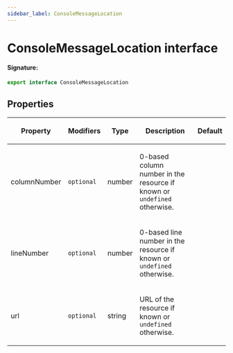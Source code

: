 ```yaml
---
sidebar_label: ConsoleMessageLocation
---
```


# ConsoleMessageLocation interface

#### Signature:

```typescript
export interface ConsoleMessageLocation
```

## Properties

<table><thead><tr><th>

Property

</th><th>

Modifiers

</th><th>

Type

</th><th>

Description

</th><th>

Default

</th></tr></thead>
<tbody><tr><td>

columnNumber

</td><td>

`optional`

</td><td>

number

</td><td>

0-based column number in the resource if known or `undefined` otherwise.

</td><td>

</td></tr>
<tr><td>

lineNumber

</td><td>

`optional`

</td><td>

number

</td><td>

0-based line number in the resource if known or `undefined` otherwise.

</td><td>

</td></tr>
<tr><td>

url

</td><td>

`optional`

</td><td>

string

</td><td>

URL of the resource if known or `undefined` otherwise.

</td><td>

</td></tr>
</tbody></table>
